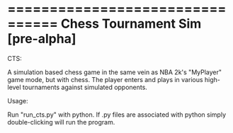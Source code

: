 ================================
Chess Tournament Sim [pre-alpha]
================================

CTS:

A simulation based chess game in the same vein 
as NBA 2k's "MyPlayer" game mode, but with chess. 
The player enters and plays in various high-level 
tournaments against simulated opponents.

Usage:

Run "run_cts.py" with python. If .py files are 
associated with python simply double-clicking 
will run the program.